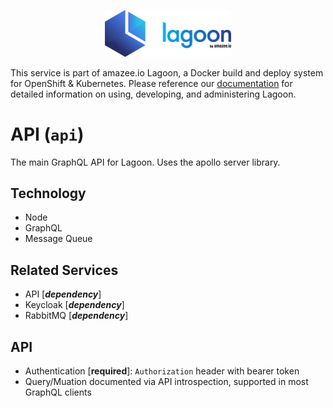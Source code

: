 <p align="center"><img
src="https://raw.githubusercontent.com/amazeeio/lagoon/master/docs/images/lagoon-logo.png"
alt="The Lagoon logo is a blue hexagon split in two pieces with an L-shaped cut"
width="40%"></p>

This service is part of amazee.io Lagoon, a Docker build and deploy system for
OpenShift & Kubernetes. Please reference our [documentation] for detailed
information on using, developing, and administering Lagoon.

# API (`api`)

The main GraphQL API for Lagoon. Uses the apollo server library.

## Technology

* Node
* GraphQL
* Message Queue

## Related Services

* API [***dependency***]
* Keycloak [***dependency***]
* RabbitMQ [***dependency***]

## API

* Authentication [**required**]: `Authorization` header with bearer token
* Query/Muation documented via API introspection, supported in most GraphQL
  clients

[documentation]: https://lagoon.readthedocs.io/

